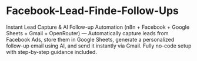 # Facebook-Lead-Finde-Follow-Ups
Instant Lead Capture &amp; AI Follow-up Automation (n8n + Facebook + Google Sheets + Gmail + OpenRouter) — Automatically capture leads from Facebook Ads, store them in Google Sheets, generate a personalized follow-up email using AI, and send it instantly via Gmail. Fully no-code setup with step-by-step guidance included.
